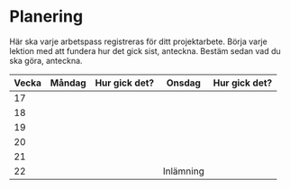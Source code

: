 # Planering

Här ska varje arbetspass registreras för ditt projektarbete. 
Börja varje lektion med att fundera hur det gick sist, anteckna.
Bestäm sedan vad du ska göra, anteckna.

| Vecka | Måndag | Hur gick det? | Onsdag    | Hur gick det? |
|-------|--------|---------------|-----------|---------------|
| 17    |        |               |           |               |
| 18    |        |               |           |               |
| 19    |        |               |           |               |
| 20    |        |               |           |               |
| 21    |        |               |           |               |
| 22    |        |               | Inlämning |               |
